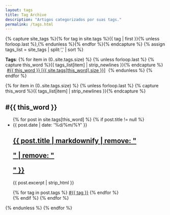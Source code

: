 ```yaml
---
layout: tags
title: Tag Archive
description: "Artigos categorizados por suas tags."
permalink: /tags.html
---
```


{% capture site_tags %}{% for tag in site.tags %}{{ tag | first }}{% unless forloop.last %},{% endunless %}{% endfor %}{% endcapture %}
{% assign tags_list = site_tags | split:',' | sort %}

<div>
  <strong>Tags</strong>:
  {% for item in (0..site.tags.size) %}
    {% unless forloop.last %}
      {% capture this_word %}{{ tags_list[item] | strip_newlines }}{% endcapture %}
        <a href="#{{ this_word }}" style="margin: 5px;">#{{ this_word }} [{{ site.tags[this_word].size }}]</a>
    {% endunless %}
  {% endfor %}
</div>

{% for item in (0..site.tags.size) %}
  {% unless forloop.last %}
    {% capture this_word %}{{ tags_list[item] | strip_newlines }}{% endcapture %}
<h2 id="{{ this_word }}" class="tag-heading">#{{ this_word }}</h2>
<ul class="post-list">
  {% for post in site.tags[this_word] %}
    {% if post.title != null %}
      <li>
        <article>
          <time class="post-date" datetime="{{ post.date }}">{{ post.date | date: '%d/%m/%Y' }}</time>
          <h2>
            <a href="{{ site.url }}{{ post.url }}" class="post-title">{{ post.title | markdownify | remove: "<p>" | remove: "</p>" }}</a>
          </h2>
          <p class="post-excerpt">{{ post.excerpt | strip_html }}</p>
          <div>
            {% for tag in post.tags %}
                <a href="#">#{{ tag }}</a>
            {% endfor %}
          </div>
        </article>
      </li>
    {% endif %}
  {% endfor %}
</ul>
  {% endunless %}
{% endfor %}
